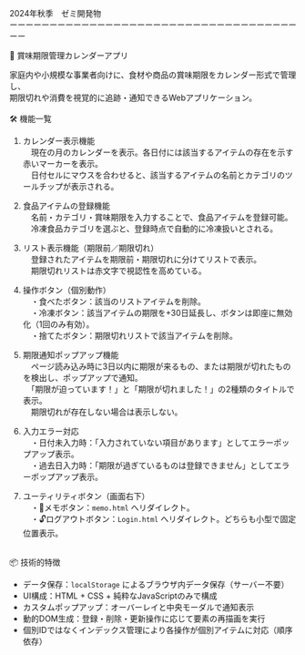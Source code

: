 2024年秋季　ゼミ開発物<br>
ーーーーーーーーーーーーーーーーーーーーーーーーーーーーーーーーーーーーーー<br>

🍱 賞味期限管理カレンダーアプリ<br>

家庭内や小規模な事業者向けに、食材や商品の賞味期限をカレンダー形式で管理し、<br>
期限切れや消費を視覚的に追跡・通知できるWebアプリケーション。<br>
<br>
🛠️ 機能一覧<br>

1. カレンダー表示機能<br>
   　現在の月のカレンダーを表示。各日付には該当するアイテムの存在を示す赤いマーカーを表示。<br>
   　日付セルにマウスを合わせると、該当するアイテムの名前とカテゴリのツールチップが表示される。<br>

2. 食品アイテムの登録機能<br>
   　名前・カテゴリ・賞味期限を入力することで、食品アイテムを登録可能。<br>
   　冷凍食品カテゴリを選ぶと、登録時点で自動的に冷凍扱いとされる。<br>

3. リスト表示機能（期限前／期限切れ）<br>
   　登録されたアイテムを期限前・期限切れに分けてリストで表示。<br>
   　期限切れリストは赤文字で視認性を高めている。<br>

4. 操作ボタン（個別動作）<br>
   　・食べたボタン：該当のリストアイテムを削除。<br>
   　・冷凍ボタン：該当アイテムの期限を+30日延長し、ボタンは即座に無効化（1回のみ有効）。<br>
   　・捨てたボタン：期限切れリストで該当アイテムを削除。<br>

5. 期限通知ポップアップ機能<br>
   　ページ読み込み時に3日以内に期限が来るもの、または期限が切れたものを検出し、ポップアップで通知。<br>
   　「期限が迫っています！」と「期限が切れました！」の2種類のタイトルで表示。<br>
   　期限切れが存在しない場合は表示しない。<br>

6. 入力エラー対応<br>
   　・日付未入力時：「入力されていない項目があります」としてエラーポップアップ表示。<br>
   　・過去日入力時：「期限が過ぎているものは登録できません」としてエラーポップアップ表示。<br>

7. ユーティリティボタン（画面右下）<br>
   　・📝メモボタン：`memo.html` へリダイレクト。<br>
   　・🔓ログアウトボタン：`Login.html` へリダイレクト。どちらも小型で固定位置表示。<br>
<br>
📦 技術的特徴<br>

* データ保存：`localStorage` によるブラウザ内データ保存（サーバー不要）<br>
* UI構成：HTML + CSS + 純粋なJavaScriptのみで構成<br>
* カスタムポップアップ：オーバーレイと中央モーダルで通知表示<br>
* 動的DOM生成：登録・削除・更新操作に応じて要素の再描画を実行<br>
* 個別IDではなくインデックス管理により各操作が個別アイテムに対応（順序依存）<br>
